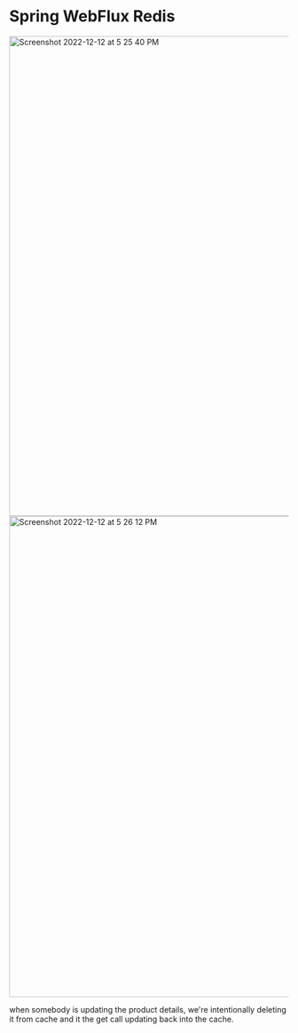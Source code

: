 # Spring WebFlux Redis

<img width="866" alt="Screenshot 2022-12-12 at 5 25 40 PM" src="https://user-images.githubusercontent.com/54174687/207042169-e051efda-34d8-49cd-9998-9083a36b71ec.png">

<img width="868" alt="Screenshot 2022-12-12 at 5 26 12 PM" src="https://user-images.githubusercontent.com/54174687/207042195-2cd46911-7fb8-462e-95f2-a99e1d72481e.png">

when somebody is updating the product details, we're intentionally deleting it from cache and it the get call updating back into the cache.
